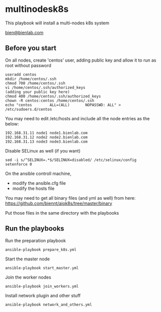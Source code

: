 # multinodesk8s
This playbook will install a multi-nodes k8s system

<bien@bienlab.com>

Before you start
----------------
On all nodes, create 'centos' user, adding public key and allow it to run as root without password
```
useradd centos
mkdir /home/centos/.ssh
chmod 700 /home/centos/.ssh
vi /home/centos/.ssh/authorized_keys
(adding your public key here)
chmod 400 /home/centos/.ssh/authorized_keys
chown -R centos:centos /home/centos/.ssh
echo "centos        ALL=(ALL)       NOPASSWD: ALL" > /etc/sudoers.d/centos
```
You may need to edit /etc/hosts and include all the node entries as the below:
```
192.168.31.11 node1 node1.bienlab.com
192.168.31.12 node2 node2.bienlab.com
192.168.31.13 node3 node3.bienlab.com
```
Disable SELinux as well (if you want)
```
sed -i s/^SELINUX=.*$/SELINUX=disabled/ /etc/selinux/config
setenforce 0
```
On the ansible controll machine, 
- modify the ansible.cfg file
- modify the hosts file

You may need to get all binary files (and yml as well) from here: https://github.com/biennt/aiok8s/tree/master/binary

Put those files in the same directory with the playbooks

Run the playbooks
-----------------

Run the preparation playbook
```
ansible-playbook prepare_k8s.yml
```

Start the master node
```
ansible-playbook start_master.yml
```

Join the worker nodes
```
ansible-playbook join_workers.yml
```

Install network plugin and other stuff
```
ansible-playbook network_and_others.yml
```
